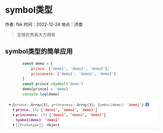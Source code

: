 # symbol类型

作者: fbk
时间：2022-12-24
地点：济南
>足够优秀再大方拥有
## symbol类型的简单应用
```js
        const demo = {
            prince: ['demo1', 'demo2', 'demo3'],
            princeness: ['demo1', 'demo2', 'demo3']
        }
        const prince =Symbol('demo')
        demo[prince] = 'demo1'
        console.log(demo)
```
![](../../assets/img/2022-12-24/symbol%E5%BA%94%E7%94%A8.png)